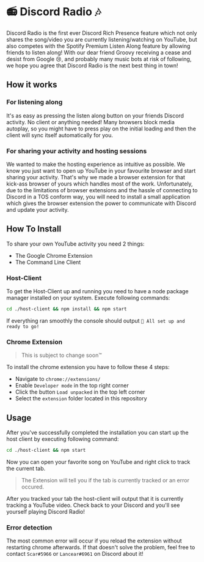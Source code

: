 # 📻 Discord Radio 🎶
Discord Radio is the first ever Discord Rich Presence feature which not only shares the song/video you are currently listening/watching on YouTube, but also competes with the Spotify Premium Listen Along feature by allowing friends to listen along!
With our dear friend Groovy receiving a cease and desist from Google 😢, and probably many music bots at risk of following, we hope you agree that Discord Radio is the next best thing in town!

## How it works
### For listening along
It's as easy as pressing the listen along button on your friends Discord activity. No client or anything needed!
Many browsers block media autoplay, so you might have to press play on the initial loading and then the client will sync itself automatically for you.

### For sharing your activity and hosting sessions
We wanted to make the hosting experience as intuitive as possible. We know you just want to open up YouTube in your favourite browser and start sharing your activity.
That's why we made a browser extension for that kick-ass browser of yours which handles most of the work. Unfortunately, due to the limitations of browser extensions and the hassle of connecting to Discord in a TOS conform way, you will need to install a small application which gives the browser extension the power to communicate with Discord and update your activity.

## How To Install
To share your own YouTube activity you need 2 things:
  * The Google Chrome Extension
  * The Command Line Client

### Host-Client
To get the Host-Client up and running you need to have a node package manager installed on your system.
Execute following commands:
```bash
cd ./host-client && npm install && npm start
```

If everything ran smoothly the console should output `🎉 All set up and ready to go!`

### Chrome Extension
> This is subject to change soon™

To install the chrome extension you have to follow these 4 steps:
* Navigate to `chrome://extensions/`
* Enable `Developer mode` in the top right corner
* Click the button `Load unpacked` in the top left corner
* Select the `extension` folder located in this repository

## Usage
After you've successfully completed the installation you can start up the host client by executing following command:
```bash
cd ./host-client && npm start
```

Now you can open your favorite song on YouTube and right click to track the current tab.
> The Extension will tell you if the tab is currently tracked or an error occured.

After you tracked your tab the host-client will output that it is currently tracking a YouTube video.
Check back to your Discord and you'll see yourself playing Discord Radio!

### Error detection
The most common error will occur if you reload the extension without restarting chrome afterwards.
If that doesn't solve the problem, feel free to contact `Scar#5966` or `Lancear#6961` on Discord about it!
